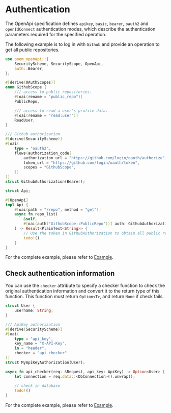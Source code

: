 # Authentication

The OpenApi specification defines `apikey`, `basic`, `bearer`, `oauth2` and `openIdConnect` authentication modes, which
describe the authentication parameters required for the specified operation.

The following example is to log in with `Github` and provide an operation to get all public repositories.

```rust
use poem_openapi::{
    SecurityScheme, SecurityScope, OpenApi,
    auth::Bearer,
};

#[derive(OAuthScopes)]
enum GithubScope {
    /// access to public repositories.
    #[oai(rename = "public_repo")]
    PublicRepo,

    /// access to read a user's profile data.
    #[oai(rename = "read:user")]
    ReadUser,
}

/// Github authorization
#[derive(SecurityScheme)]
#[oai(
    type = "oauth2",
    flows(authorization_code(
        authorization_url = "https://github.com/login/oauth/authorize",
        token_url = "https://github.com/login/oauth/token",
        scopes = "GithubScope",
    ))
)]
struct GithubAuthorization(Bearer);

struct Api;

#[OpenApi]
impl Api {
    #[oai(path = "/repo", method = "get")]
    async fn repo_list(
        &self,
        #[oai(auth("GithubScope::PublicRepo"))] auth: GithubAuthorization,
    ) -> Result<PlainText<String>> {
        // Use the token in GithubAuthorization to obtain all public repositories from Github.
        todo!()
    }
}
```

For the complete example, please refer to [Example](https://github.com/poem-web/poem/tree/master/examples/openapi/auth-github`).

## Check authentication information

You can use the `checker` attribute to specify a checker function to check the original authentication information and 
convert it to the return type of this function. This function must return `Option<T>`, and return `None` if check fails.

```rust
struct User {
    username: String,
}

/// ApiKey authorization
#[derive(SecurityScheme)]
#[oai(
    type = "api_key",
    key_name = "X-API-Key",
    in = "header",
    checker = "api_checker"
)]
struct MyApiKeyAuthorization(User);

async fn api_checker(req: &Request, api_key: ApiKey) -> Option<User> {
    let connection = req.data::<DbConnection>().unwrap();
    
    // check in database
    todo!()
}
```

For the complete example, please refer to [Example](https://github.com/poem-web/poem/tree/master/examples/openapi/auth-apikey`).
